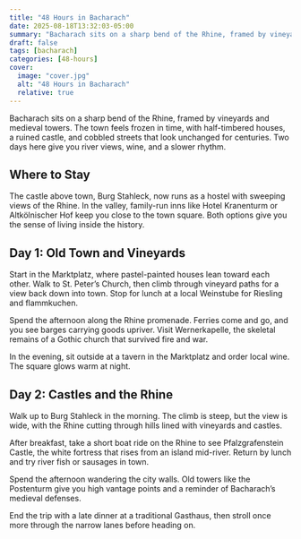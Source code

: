 ```yaml
---
title: "48 Hours in Bacharach"
date: 2025-08-18T13:32:03-05:00
summary: "Bacharach sits on a sharp bend of the Rhine, framed by vineyards and medieval towers. The town feels frozen in time, with half-timbered houses, a ruined castle, and cobbled streets that look unchanged for centuries. Two days here give you river views, wine, and a slower rhythm."
draft: false
tags: [bacharach]
categories: [48-hours]
cover:
  image: "cover.jpg"
  alt: "48 Hours in Bacharach"
  relative: true
---
```



Bacharach sits on a sharp bend of the Rhine, framed by vineyards and medieval towers. The town feels frozen in time, with half-timbered houses, a ruined castle, and cobbled streets that look unchanged for centuries. Two days here give you river views, wine, and a slower rhythm.

## Where to Stay

The castle above town, Burg Stahleck, now runs as a hostel with sweeping views of the Rhine. In the valley, family-run inns like Hotel Kranenturm or Altkölnischer Hof keep you close to the town square. Both options give you the sense of living inside the history.


## Day 1: Old Town and Vineyards

Start in the Marktplatz, where pastel-painted houses lean toward each other. Walk to St. Peter’s Church, then climb through vineyard paths for a view back down into town. Stop for lunch at a local Weinstube for Riesling and flammkuchen.

Spend the afternoon along the Rhine promenade. Ferries come and go, and you see barges carrying goods upriver. Visit Wernerkapelle, the skeletal remains of a Gothic church that survived fire and war.

In the evening, sit outside at a tavern in the Marktplatz and order local wine. The square glows warm at night.



## Day 2: Castles and the Rhine

Walk up to Burg Stahleck in the morning. The climb is steep, but the view is wide, with the Rhine cutting through hills lined with vineyards and castles.

After breakfast, take a short boat ride on the Rhine to see Pfalzgrafenstein Castle, the white fortress that rises from an island mid-river. Return by lunch and try river fish or sausages in town.

Spend the afternoon wandering the city walls. Old towers like the Postenturm give you high vantage points and a reminder of Bacharach’s medieval defenses.

End the trip with a late dinner at a traditional Gasthaus, then stroll once more through the narrow lanes before heading on.

